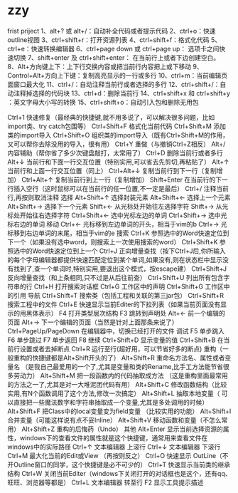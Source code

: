 # zzy
frist priject
1、alt+? 或 alt+/：自动补全代码或者提示代码
2、ctrl+o：快速outline视图
3、ctrl+shift+r：打开资源列表
4、ctrl+shift+f：格式化代码
5、ctrl+e：快速转换编辑器
6、ctrl+page down 或 ctrl+page up： 选项卡之间快速切换
7、shift+enter 及 ctrl+shift+enter： 在当前行上或者下边创建空白。
8、Alt+方向键上下：上下行交换内容或把当前行内容把上或下移动
9、Control+Alt+方向上下键：复制高亮显示的一行或多行
10、ctrl+m：当前编辑页面窗口最大化
11、ctrl+/：自动注释当前行或者选择的多行
12、ctrl+shift+/：自动注释掉选择的代码块
13、ctrl+d：删除当前行
14、ctrl+shift+x 和 ctrl+shift+y ：英文字母大小写的转换
15、ctrl+shift+o：自动引入包和删除无用包

Ctrl+1	快速修复（最经典的快捷键,就不用多说了，可以解决很多问题，比如import类、try catch包围等）
Ctrl+Shift+F	格式化当前代码
Ctrl+Shift+M	添加类的import导入
Ctrl+Shift+O	组织类的import导入（既有Ctrl+Shift+M的作用，又可以帮你去除没用的导入，很有用）
Ctrl+Y	重做（与撤销Ctrl+Z相反）
Alt+/	内容辅助（帮你省了多少次键盘敲打，太常用了）
Ctrl+D	删除当前行或者多行
Alt+↓	当前行和下面一行交互位置（特别实用,可以省去先剪切,再粘贴了）
Alt+↑	当前行和上面一行交互位置（同上）
Ctrl+Alt+↓	复制当前行到下一行（复制增加）
Ctrl+Alt+↑	复制当前行到上一行（复制增加）
Shift+Enter	在当前行的下一行插入空行（这时鼠标可以在当前行的任一位置,不一定是最后）
Ctrl+/	注释当前行,再按则取消注释
选择
Alt+Shift+↑	选择封装元素
Alt+Shift+←	选择上一个元素
Alt+Shift+→	选择下一个元素
Shift+←	从光标处开始往左选择字符
Shift+→	从光标处开始往右选择字符
Ctrl+Shift+←	选中光标左边的单词
Ctrl+Shift+→	选中光标右边的单词
移动
Ctrl+←	光标移到左边单词的开头，相当于vim的b
Ctrl+→	光标移到右边单词的末尾，相当于vim的e
搜索
Ctrl+K	参照选中的Word快速定位到下一个（如果没有选中word，则搜索上一次使用搜索的word）
Ctrl+Shift+K	参照选中的Word快速定位到上一个
Ctrl+J	正向增量查找（按下Ctrl+J后,你所输入的每个字母编辑器都提供快速匹配定位到某个单词,如果没有,则在状态栏中显示没有找到了,查一个单词时,特别实用,要退出这个模式，按escape建）
Ctrl+Shift+J	反向增量查找（和上条相同,只不过是从后往前查）
Ctrl+Shift+U	列出所有包含字符串的行
Ctrl+H	打开搜索对话框
Ctrl+G	工作区中的声明
Ctrl+Shift+G	工作区中的引用
导航
Ctrl+Shift+T	搜索类（包括工程和关联的第三jar包）
Ctrl+Shift+R	搜索工程中的文件
Ctrl+E	快速显示当前Editer的下拉列表（如果当前页面没有显示的用黑体表示）
F4	打开类型层次结构
F3	跳转到声明处
Alt+←	前一个编辑的页面
Alt+→	下一个编辑的页面（当然是针对上面那条来说了）
Ctrl+PageUp/PageDown	在编辑器中，切换已经打开的文件
调试
F5	单步跳入
F6	单步跳过
F7	单步返回
F8	继续
Ctrl+Shift+D	显示变量的值
Ctrl+Shift+B	在当前行设置或者去掉断点
Ctrl+R	运行至行(超好用，可以节省好多的断点)
重构（一般重构的快捷键都是Alt+Shift开头的了）
Alt+Shift+R	重命名方法名、属性或者变量名 （是我自己最爱用的一个了,尤其是变量和类的Rename,比手工方法能节省很多劳动力）
Alt+Shift+M	把一段函数内的代码抽取成方法 （这是重构里面最常用的方法之一了,尤其是对一大堆泥团代码有用）
Alt+Shift+C	修改函数结构（比较实用,有N个函数调用了这个方法,修改一次搞定）
Alt+Shift+L	抽取本地变量（ 可以直接把一些魔法数字和字符串抽取成一个变量,尤其是多处调用的时候）
Alt+Shift+F	把Class中的local变量变为field变量 （比较实用的功能）
Alt+Shift+I	合并变量（可能这样说有点不妥Inline）
Alt+Shift+V	移动函数和变量（不怎么常用）
Alt+Shift+Z	重构的后悔药（Undo）
其他
Alt+Enter	显示当前选择资源的属性，windows下的查看文件的属性就是这个快捷键，通常用来查看文件在windows中的实际路径
Ctrl+↑	文本编辑器 上滚行
Ctrl+↓	文本编辑器 下滚行
Ctrl+M	最大化当前的Edit或View （再按则反之）
Ctrl+O	快速显示 OutLine（不开Outline窗口的同学，这个快捷键是必不可少的）
Ctrl+T	快速显示当前类的继承结构
Ctrl+W	关闭当前Editer（windows下关闭打开的对话框也是这个，还有qq、旺旺、浏览器等都是）
Ctrl+L	文本编辑器 转至行
F2	显示工具提示描述

